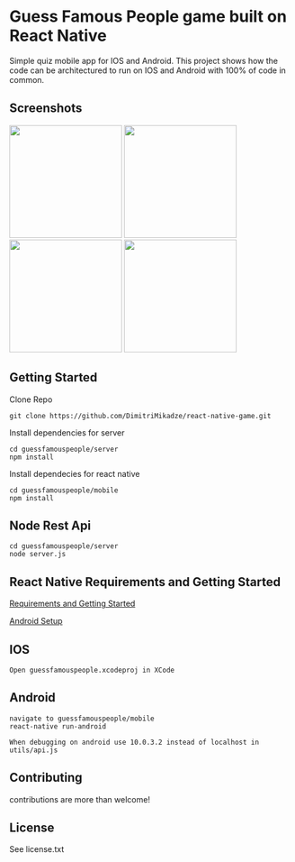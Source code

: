 # Guess Famous People game built on React Native

Simple quiz mobile app for IOS and Android.
This project shows how the code can be architectured to run on IOS and Android with 100% of code in common.

## Screenshots

<img src="https://github.com/DimitriMikadze/react-native-game/blob/master/demo_images/Start.jpg" width="200">
<img src="https://github.com/DimitriMikadze/react-native-game/blob/master/demo_images/Choose.jpg" width="200">
<img src="https://github.com/DimitriMikadze/react-native-game/blob/master/demo_images/Game.jpg" width="200">
<img src="https://github.com/DimitriMikadze/react-native-game/blob/master/demo_images/Finish.jpg" width="200">

## Getting Started

Clone Repo

````
git clone https://github.com/DimitriMikadze/react-native-game.git
````

Install dependencies for server

````
cd guessfamouspeople/server
npm install
````

Install dependecies for react native

````
cd guessfamouspeople/mobile
npm install
````

## Node Rest Api

````
cd guessfamouspeople/server
node server.js
````

## React Native Requirements and Getting Started

<a href="https://facebook.github.io/react-native/docs/getting-started.html" target="_blank">Requirements and Getting Started</a>

<a href="https://facebook.github.io/react-native/docs/android-setup.html" target="_blank">Android Setup</a>

## IOS

````
Open guessfamouspeople.xcodeproj in XCode
````

## Android

````
navigate to guessfamouspeople/mobile
react-native run-android

When debugging on android use 10.0.3.2 instead of localhost in utils/api.js

````

## Contributing

contributions are more than welcome!

## License

See license.txt
